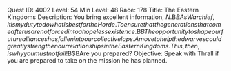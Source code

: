 Quest ID: 4002
Level: 54
Min Level: 48
Race: 178
Title: The Eastern Kingdoms
Description: You bring excellent information, $N.$B$BAs Warchief, it is my duty to do what is best for the Horde. To ensure that the generations that come after us are not forced into a hopeless existence.$B$BThe opportunity to shape our future alliances has fallen into our collective laps. A move to help the dwarves could greatly strengthen our relationships in the Eastern Kingdoms. This, then, is why you must not fail!$B$BAre you prepared?
Objective: Speak with Thrall if you are prepared to take on the mission he has planned.
